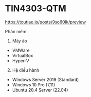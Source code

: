 # TIN4303-QTM
https://toutiao.io/posts/9so60lk/preview

Phần mềm:
1. Máy ảo
 - VMWare
 - VirtualBox
 - Hyper-V
2. Hệ điều hành
 - Windows Server 2019 (Standard)
 - Windows 10 Pro (7,11)
 - Ubuntu 20.4 Server (22.04) 